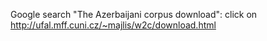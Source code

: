 Google search "The Azerbaijani corpus download":
click on 
http://ufal.mff.cuni.cz/~majlis/w2c/download.html
